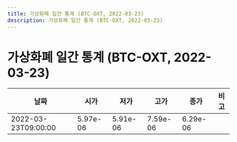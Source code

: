```yaml
---
title: 가상화폐 일간 통계 (BTC-OXT, 2022-03-23)
description: 가상화폐 일간 통계 (BTC-OXT, 2022-03-23)
---
```


가상화폐 일간 통계 (BTC-OXT, 2022-03-23)
===

|날짜|시가|저가|고가|종가|비고|
|--|--|--|--|--|--|
|2022-03-23T09:00:00|5.97e-06|5.91e-06|7.59e-06|6.29e-06|    |
